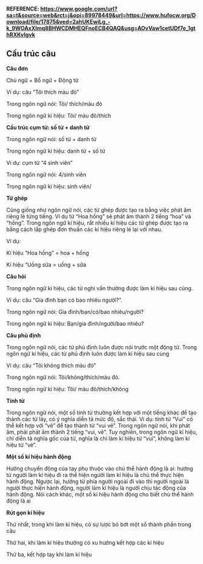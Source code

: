 **REFERENCE: https://www.google.com/url?sa=t&source=web&rct=j&opi=89978449&url=https://www.hufocw.org/Download/file/17875&ved=2ahUKEwiLg_-k_9WOAxXImq8BHWCDMHEQFnoECB4QAQ&usg=AOvVaw1cetUDf7e_1gthRXKvIgvk**

## Cấu trúc câu

**Câu đơn**

Chủ ngữ + Bổ ngữ + Động từ

Ví dụ: câu “Tôi thích màu đỏ”

Trong ngôn ngữ nói: Tôi/ thích/màu đỏ

Trong ngôn ngữ kí hiệu: Tôi/ màu đỏ/thích

**Cấu trúc cụm từ: số từ + danh từ**

Trong ngôn ngữ nói: số từ + danh từ

Trong ngôn ngữ kí hiệu: danh từ + số từ

Ví dụ: cụm từ “4 sinh viên”

Trong ngôn ngữ nói: 4/sinh viên

Trong ngôn ngữ kí hiệu: sinh viên/

**Từ ghép**

Cũng giống như ngôn ngữ nói, các từ ghép được tạo ra bằng việc phát âm riêng
lẻ từng tiếng. 
Ví dụ từ “Hoa hồng” sẽ phát âm thành 2 tiếng “hoa” và “hồng”.
Trong ngôn ngữ kí hiệu, rất nhiều kí hiệu các từ ghép được tạo ra bằng cách lắp
ghép đơn thuần các kí hiệu riêng lẻ lại với nhau.

Ví dụ: 

Kí hiệu “Hoa hồng” = hoa + hồng

Kí hiệu “Uống sữa = uống + sữa

**Câu hỏi**

Trong ngôn ngữ kí hiệu, các từ nghi vấn thường được làm kí hiệu sau cùng.

Ví dụ: câu “Gia đình bạn có bao nhiêu người?”.

Trong ngôn ngữ nói: Gia đình/bạn/có/bao nhiêu/người?

Trong ngôn ngữ kí hiệu: Bạn/gia đình/người/bao nhiêu?

**Câu phủ định**

Trong ngôn ngữ nói, các từ phủ định luôn được nói trước một động từ. Trong ngôn ngữ kí hiệu, các từ phủ định luôn được làm kí hiệu sau cùng

Ví dụ: câu “Tôi không thích màu đỏ”

Trong ngôn ngữ nói: Tôi/không/thích/màu đỏ.

Trong ngôn ngữ kí hiệu: Tôi/ màu đỏ/thích/không

**Tính từ**

Trong ngôn ngữ nói, một số tính từ thường kết hợp với một tiếng khác để tạo thành
các từ láy, có ý nghĩa diễn tả mức độ, sắc thái. Ví dụ: tính từ “Vui” có thể kết hợp
với “vẻ” để tạo thành từ “vui vẻ”. Trong ngôn ngữ nói, khi phát âm, phải phát âm
thành 2 tiếng “vui, vẻ”. Tuy nghiên, trong ngôn ngữ kí hiệu, chỉ diễn tả nghĩa gốc
của từ, nghĩa là chỉ làm kí hiệu từ “vui”, không làm kí hiệu từ “vẻ”.

**Một số kí hiệu hành động**

Hướng chuyển động của tay phụ thuộc vào chủ thể hành động là ai: hướng từ
người làm kí hiệu đi ra thể hiện người làm kí hiệu là chủ thể thực hiện hành động.
Ngược lại, hướng từ phía người ngoài đi vào thì người ngoài là người thực hiện
hành động, người làm kí hiệu là người chịu tác động của hành động. Nói cách
khác, một số kí hiệu hành động cho biết chủ thể hành động là ai

**Rút gọn kí hiệu**

Thứ nhất, trong khi làm kí hiệu, có sự lược bỏ bớt một số thành phần trong câu

Thứ hai, khi làm kí hiệu thường có xu hướng kết hợp các kí hiệu

Thứ ba, kết hợp tay khi làm kí hiệu

